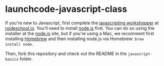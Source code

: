# launchcode-javascript-class
If you're new to Javascript, first complete the [javascripting workshopper](http://nodeschool.io/#workshoppers) at [nodeschool.io](http://nodeschool.io/). You'll need to install [node.js](https://nodejs.org) first. You can do so using the installer at the [node.js](https://nodejs.org) site, but if you're using a Mac, we recomment first installing [Homebrew](http://brew.sh) and then installing node.js via Homebrew: `brew install node`.

Then, fork this repository and check out the README in the `javascript-basics` folder.
